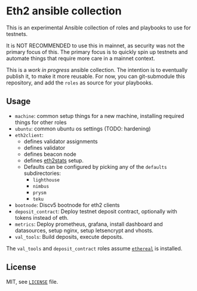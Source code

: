 # Eth2 ansible collection

This is an experimental Ansible collection of roles and playbooks to use for testnets.

It is NOT RECOMMENDED to use this in mainnet, as security was not the primary focus of this.
The primary focus is to quickly spin up testnets and automate things that require more care in a mainnet context.

This is a *work in progress* ansible collection. The intention is to eventually publish it, to make it more reusable.
For now, you can git-submodule this repository, and add the `roles` as source for your playbooks.

## Usage

- `machine`: common setup things for a new machine, installing required things for other roles
- `ubuntu`: common ubuntu os settings (TODO: hardening)
- `eth2client`: 
    - defines validator assignments
    - defines validator
    - defines beacon node
    - defines [eth2stats](https://eth2stats.io) setup.
    - Defaults can be configured by picking any of the `defaults` subdirectories:
        - `lighthouse`
        - `nimbus`
        - `prysm`
        - `teku`
- `bootnode`: Discv5 bootnode for eth2 clients
- `deposit_contract`: Deploy testnet deposit contract, optionally with tokens instead of eth.
- `metrics`: Deploy prometheus, grafana, install dashboard and datasources, setup nginx, setup letsencrypt and vhosts.
- `val_tools`: Build deposits, execute deposits. 

The `val_tools` and `deposit_contract` roles assume [`ethereal`](https://github.com/wealdtech/ethereal/) is installed.

## License

MIT, see [`LICENSE`](./LICENSE) file.
